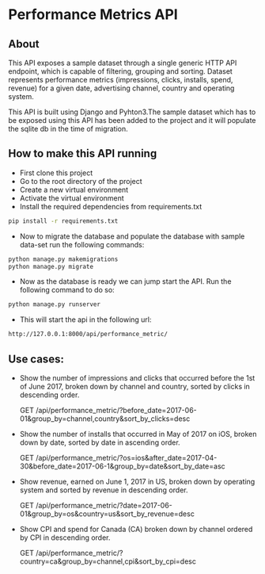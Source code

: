 #  Performance Metrics API

## About
This API exposes a sample dataset through a single generic HTTP API endpoint, which is capable of filtering,
 grouping and sorting. Dataset represents performance metrics (impressions, clicks, installs, spend, revenue) for a
  given date, advertising channel, country and operating system.
  
 This API is built using Django and Pyhton3.The sample dataset which has to be exposed using this API has been added to
 the project and it will populate the sqlite db in the time of migration.
  

 
## How to make this API running


* First clone this project
* Go to the root directory of the project
* Create a new virtual environment 
* Activate the virtual environment
* Install the required dependencies from requirements.txt
```bash
pip install -r requirements.txt
```
* Now to migrate the database and populate the database with sample data-set run the following commands:
```bash
python manage.py makemigrations
python manage.py migrate
```
* Now as the database is ready we can jump start the API. Run the following command to do so:
```bash
python manage.py runserver
``` 
* This will start the api in the following url:
```bash
http://127.0.0.1:8000/api/performance_metric/
```
 
## Use cases:

* Show the number of impressions and clicks that occurred before the 1st of June 2017, broken down by channel and
 country, sorted by clicks in descending order.
 
 

    GET /api/performance_metric/?before_date=2017-06-01&group_by=channel,country&sort_by_clicks=desc


      
* Show the number of installs that occurred in May of 2017 on iOS, broken down by date, sorted by date in ascending 
order.
 
 

    GET /api/performance_metric/?os=ios&after_date=2017-04-30&before_date=2017-06-1&group_by=date&sort_by_date=asc


* Show revenue, earned on June 1, 2017 in US, broken down by operating system and sorted by revenue in descending order.
 
 

    GET /api/performance_metric/?date=2017-06-01&group_by=os&country=us&sort_by_revenue=desc


* Show CPI and spend for Canada (CA) broken down by channel ordered by CPI in descending order.
 
 

    GET /api/performance_metric/?country=ca&group_by=channel,cpi&sort_by_cpi=desc


  